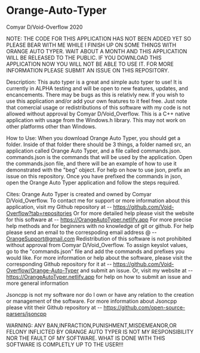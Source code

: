 # Orange-Auto-Typer
 Comyar D/Void-Overflow 2020
 
NOTE: THE CODE FOR THIS APPLICATION HAS NOT BEEN ADDED YET SO PLEASE BEAR WITH ME WHILE I FINISH UP ON SOME THINGS WITH ORANGE AUTO TYPER. WAIT ABOUT A MONTH AND THIS APPLICATION WILL BE RELEASED TO THE PUBLIC. IF YOU DOWNLOAD THIS APPLICATION NOW YOU WILL NOT BE ABLE TO USE IT. FOR MORE INFORMATION PLEASE SUBMIT AN ISSUE ON THIS REPOSITORY.

Description:
This auto typer is a great and simple auto typer to use! 
It is currently in ALPHA testing and will be open to new features, updates, and encancements. 
There may be bugs as this is relativly new. If you wish to use this application and/or add your own features to it feel free. 
Just note that comercial usage or redistributions of this software with my code is not allowed without approval by Comyar D/Void_Overflow.
This is a C++ native application with usage from the Windows.h library. This may not work on other platforms other than Windows.

How to Use:
When you download Orange Auto Typer, you should get a folder. Inside of that folder there should be 3 things, a folder named src, 
an application called Orange Auto Typer, and a file called commands.json. 
commands.json is the commands that will be used by the application. Open the commands.json file,
and there will be an example of how to use it demonstrated with the "beg" object. 
For help on how to use json, prefix an issue on this repository. Once you have prefixed the commands in json,
open the Orange Auto Typer application and follow the steps required.

 Cites:
 Orange Auto Typer is created and owned by Comyar D/Void_Overflow.
 To contact me for support or more information about
 this application, visit my Github repository at --
 https://github.com/Void-Overflow?tab=repositories
 Or for more detailed help please visit the website for this software at -- https://OrangeAutoTyper.netlify.app
 For more precise help methods and for beginners with no knowledge of git or github. For help please send an email
 to the correspoding email address @ -- OrangeSupport@gmail.com
 Redistribution of this software is not prohibited without approval from Comyar D/Void_Overflow.
 To assign keyslot values, go to the "commands.json" file and add the commands and  prefixes you would like.
 For more information or help about the software, please visit the corresponding Github repository
 for it at -- https://github.com/Void-Overflow/Orange-Auto-Typer and submit an issue. Or, visit my website at -- 
 https://OrangeAutoTyper.netlify.app for help on how to submit an issue and more general information


 Jsoncpp is not my software nor do I own or have any relation to the creation or management
 of the software. For more information about Jsoncpp please vitit their Github repository at --
 https://github.com/open-source-parsers/jsoncpp

 WARNING: ANY BAN,INFRACTION,PUNISHMENT,MISDEMEANOR,OR FELONY INFLICTED BY ORANGE AUTO TYPER
 IS NOT MY RESPONSIBILITY NOR THE FAULT OF MY SOFTWARE. WHAT IS DONE WITH THIS SOFTWARE IS COMPLETLY UP TO THE USER!!!
 


